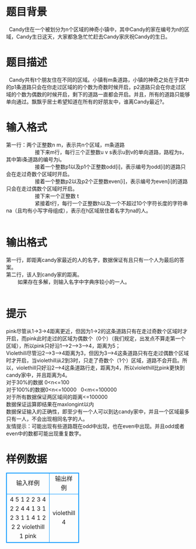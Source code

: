 # 

 
 # 题目背景 
&nbsp;&nbsp;Candy住在一个被划分为n个区域的神奇小镇中，其中Candy的家在编号为n的区域，Candy生日这天，大家都急急忙忙赶去Candy家庆祝Candy的生日。 

 
 # 题目描述 
&nbsp;&nbsp;Candy共有t个朋友住在不同的区域。小镇有m条道路，小镇的神奇之处在于其中的p1条道路只会在你走过区域的的个数为奇数时候开启，p2道路只会在你走过区域的个数为偶数的时候开启，剩下的道路一直都会开启。并且，所有的道路只能够单向通过。飘飘乎居士希望知道在所有的好朋友中，谁离Candy最近?。<BR> 

 
 # 输入格式 
第一行：两个正整数n&nbsp;m，表示共n个区域，m条道路<BR>&nbsp;&nbsp;&nbsp;&nbsp;&nbsp;&nbsp;&nbsp;&nbsp;&nbsp;&nbsp;&nbsp;&nbsp;&nbsp;&nbsp;&nbsp;&nbsp;&nbsp;&nbsp;&nbsp;&nbsp;接下来m行，每行三个正整数u&nbsp;v&nbsp;s表示u到v的单向道路，路程为s，其中第i条道路的编号为i。<BR>&nbsp;&nbsp;&nbsp;&nbsp;&nbsp;&nbsp;&nbsp;&nbsp;&nbsp;&nbsp;&nbsp;&nbsp;&nbsp;&nbsp;&nbsp;&nbsp;&nbsp;&nbsp;&nbsp;&nbsp;接着一个整数p1以及p1个正整数odd[i]，表示编号为odd[i]的道路只会在走过奇数个区域时开启。<BR>&nbsp;&nbsp;&nbsp;&nbsp;&nbsp;&nbsp;&nbsp;&nbsp;&nbsp;&nbsp;&nbsp;&nbsp;&nbsp;&nbsp;&nbsp;&nbsp;&nbsp;&nbsp;&nbsp;&nbsp;接着一个整数p2以及p2个正整数even[i]，表示编号为even[i]的道路只会在走过偶数个区域时开启。<BR>&nbsp;&nbsp;&nbsp;&nbsp;&nbsp;&nbsp;&nbsp;&nbsp;&nbsp;&nbsp;&nbsp;&nbsp;&nbsp;&nbsp;&nbsp;&nbsp;&nbsp;&nbsp;&nbsp;&nbsp;接下来一个正整数&nbsp;t<BR>&nbsp;&nbsp;&nbsp;&nbsp;&nbsp;&nbsp;&nbsp;&nbsp;&nbsp;&nbsp;&nbsp;&nbsp;&nbsp;&nbsp;&nbsp;&nbsp;&nbsp;&nbsp;&nbsp;&nbsp;紧接着t行，每行一个正整数h以及一个不超过10个字符长度的字符串na（且均有小写字母组成），表示在h区域居住着名字为na的人。<BR><BR> 

 
 # 输出格式 
第一行，即距离candy家最近的人的名字，数据保证有且只有一个人为最后的答案。&nbsp;&nbsp;&nbsp;&nbsp;&nbsp;&nbsp;<BR>第二行，该人到candy家的距离。<BR>&nbsp;&nbsp;&nbsp;&nbsp;&nbsp;&nbsp;&nbsp;&nbsp;如果存在多解，则输入名字中字典序较小的一人。<BR><BR> 

 
 # 提示 
pink尽管从1-&gt;3-&gt;4距离更近，但因为1-&gt;2的这条道路只有在走过奇数个区域时才开启，而pink此时走过的区域为偶数个（0个）（我们规定，出发点不算走第一个区域），所以pink只好沿1—&gt;2—&gt;3—&gt;4，距离为5；<BR>Violethill尽管沿2—&gt;3—&gt;4距离为3，但因为3—&gt;4这条道路只有在走过偶数个区域时才开启，当violethill从2到3时，只走了奇数个（1个）区域，道路不会开启。所以，violethill只好沿2—&gt;4这条道路行走，距离为4，所以violethill比pink更快到candy家中，并且距离为4。<BR>对于30%的数据&nbsp;0&lt;n&lt;=100<BR>对于100%的数据0&lt;n&lt;=10000&nbsp;&nbsp;&nbsp;0&lt;m&lt;=100000<BR>对于所有数据保证两区域间的距离&lt;=100000<BR>数据保证运算即结果在maxlongint以内<BR>数据保证输入的正确性，即至少有一个人可以到达candy家中，并且一个区域最多只有一人，不会出现相同名字的人。<BR>友情提示：可能出现有些道路既在odd中出现，也在even中出现。并且odd或者even中的数都可能出现重复数字。<BR> 
# 样例数据
<style>
        table,table tr th, table tr td { border:1px solid #0094ff; }
        table { width: 200px; min-height: 25px; line-height: 25px; text-align: center; border-collapse: collapse;}   
    </style>
<table>
	<tr>
		<td>输入样例</td>
		<td>输出样例</td>
	</tr>
<tr><td>4 5
1 2 2
3 4 2
2 4 4
1 3 1
2 3 1
1 4 
1 2
2
2 violethill
1 pink

</td><td>violethill
4</td></tr></table>
